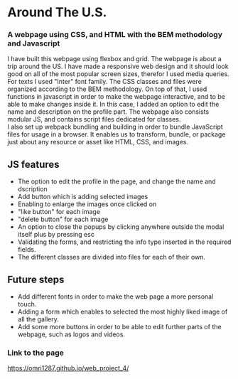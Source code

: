 # Around The U.S.

### A webpage using CSS, and HTML with the BEM methodology and Javascript

I have built this webpage using flexbox and grid. The webpage is about a trip around the US. 
I have made a responsive web design and it should look good on all of the most popular screen sizes, therefor I used media queries. For texts I used "Inter" font family. The CSS classes and files were organized according to the BEM methodology. 
On top of that, I used functions in javascript in order to make the webpage interactive, and to be able to make changes inside it. In this case, I added an option to edit the name and description on the profile part. 
The webpage also consists modular JS, and contains script files dedicated for classes.  
I also set up webpack bundling and building in order to bundle JavaScript files for usage in a browser. It enables us to transform, bundle, or package just about any resource or asset like HTML, CSS, and images.

## JS features
* The option to edit the profile in the page, and change the name and dscription
* Add button which is adding selected images
* Enabling to enlarge the images once clicked on
* "like button" for each image
* "delete button" for each image
* An option to close the popups by clicking anywhere outside the modal itself plus by pressing esc
* Validating the forms, and restricting the info type inserted in the required fields. 
* The different classes are divided into files for each of their own.

## Future steps
* Add different fonts in order to make the web page a more personal touch.
* Adding a form which enables to selected the most highly liked image of all the gallery.
* Add some more buttons in order to be able to edit further parts of the webpage, such as logos and videos.

### Link to the page
https://omri1287.github.io/web_project_4/
